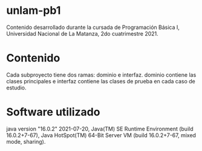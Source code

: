 # unlam-pb1
Contenido desarrollado durante la cursada de Programación Básica I, Universidad Nacional de La Matanza, 2do cuatrimestre 2021.

# Contenido
Cada subproyecto tiene dos ramas: dominio e interfaz. dominio contiene las clases principales e interfaz contiene las clases de prueba en cada caso de estudio.

# Software utilizado
java version "16.0.2" 2021-07-20, Java(TM) SE Runtime Environment (build 16.0.2+7-67), Java HotSpot(TM) 64-Bit Server VM (build 16.0.2+7-67, mixed mode, sharing).
